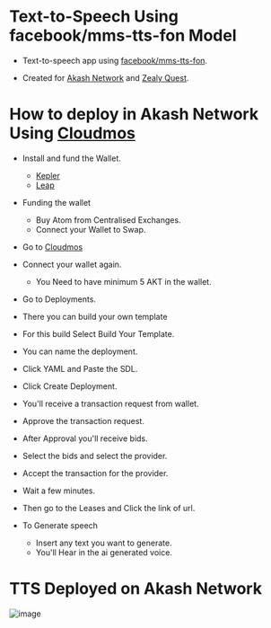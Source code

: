 # Text-to-Speech Using facebook/mms-tts-fon Model
- Text-to-speech app using [facebook/mms-tts-fon](https://huggingface.co/facebook/mms-tts-fon).
  
- Created for [Akash Network](https://akash.network/) and [Zealy Quest](https://zealy.io/cw/akashnetwork/questboard).


# How to deploy in Akash Network Using [Cloudmos](https://cloudmos.io/) 

* Install and fund the Wallet.

     - [Kepler](https://chromewebstore.google.com/detail/keplr/dmkamcknogkgcdfhhbddcghachkejeap?hl=en)
    -  [Leap](https://www.leapwallet.io/#inpage-download) 

* Funding the wallet
  
  - Buy Atom from Centralised Exchanges.
  - Connect your Wallet to Swap.
    
* Go to [Cloudmos](https://deploy.cloudmos.io/)
* Connect your wallet again.
  - You Need to have minimum 5 AKT in the wallet.

* Go to Deployments.
* There you can build your own template
  
* For this build  Select Build Your Template.
* You can name the deployment.
* Click YAML and Paste the SDL.
 

* Click Create Deployment.
* You'll receive a transaction request from wallet.
* Approve the transaction request.
* After Approval you'll receive bids.
* Select the bids and select the provider.
* Accept the transaction for the provider.
* Wait a few minutes.
* Then go to the Leases and Click the link of url.

* To Generate speech
   - Insert any text you want to generate.
   - You'll Hear in the ai generated voice.

#  TTS Deployed on Akash Network

![image](https://github.com/Lukewarmer6969/Speech/assets/169473882/45358c58-ae78-4225-b9a6-5a6a045deb1d)

